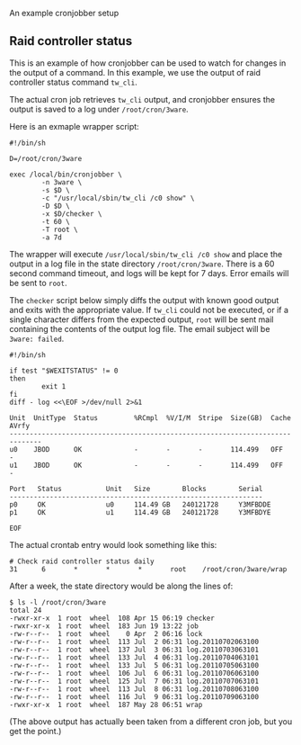 An example cronjobber setup

## Raid controller status

This is an example of how cronjobber can be used to watch for changes in the output of a command.
In this example, we use the output of raid controller status command `tw_cli`.

The actual cron job retrieves `tw_cli` output, and cronjobber ensures the output is saved to a log under `/root/cron/3ware`.

Here is an exmaple wrapper script:

```
#!/bin/sh

D=/root/cron/3ware

exec /local/bin/cronjobber \
        -n 3ware \
        -s $D \
        -c "/usr/local/sbin/tw_cli /c0 show" \
        -D $D \
        -x $D/checker \
        -t 60 \
        -T root \
        -a 7d
```

The wrapper will execute `/usr/local/sbin/tw_cli /c0 show` and place the output in a log file in the state directory `/root/cron/3ware`.
There is a 60 second command timeout, and logs will be kept for 7 days.
Error emails will be sent to `root`.

The `checker` script below simply diffs the output with known good output and exits with the appropriate value.
If `tw_cli` could not be executed, or if a single character differs from the expected output, `root` will be sent mail containing the contents of the output log file.
The email subject will be `3ware: failed`.

```
#!/bin/sh

if test "$WEXITSTATUS" != 0
then
        exit 1
fi
diff - log <<\EOF >/dev/null 2>&1

Unit  UnitType  Status         %RCmpl  %V/I/M  Stripe  Size(GB)  Cache  AVrfy
------------------------------------------------------------------------------
u0    JBOD      OK             -       -       -       114.499   OFF    -      
u1    JBOD      OK             -       -       -       114.499   OFF    -      

Port   Status           Unit   Size        Blocks        Serial
---------------------------------------------------------------
p0     OK               u0     114.49 GB   240121728     Y3MFBDDE            
p1     OK               u1     114.49 GB   240121728     Y3MFBDYE            

EOF
```

The actual crontab entry would look something like this:

```
# Check raid controller status daily
31      6       *       *       *       root    /root/cron/3ware/wrap
```

After a week, the state directory would be along the lines of:

```
$ ls -l /root/cron/3ware
total 24
-rwxr-xr-x  1 root  wheel  108 Apr 15 06:19 checker
-rwxr-xr-x  1 root  wheel  183 Jun 19 13:22 job
-rw-r--r--  1 root  wheel    0 Apr  2 06:16 lock
-rw-r--r--  1 root  wheel  113 Jul  2 06:31 log.20110702063100
-rw-r--r--  1 root  wheel  137 Jul  3 06:31 log.20110703063101
-rw-r--r--  1 root  wheel  133 Jul  4 06:31 log.20110704063101
-rw-r--r--  1 root  wheel  133 Jul  5 06:31 log.20110705063100
-rw-r--r--  1 root  wheel  106 Jul  6 06:31 log.20110706063100
-rw-r--r--  1 root  wheel  125 Jul  7 06:31 log.20110707063101
-rw-r--r--  1 root  wheel  113 Jul  8 06:31 log.20110708063100
-rw-r--r--  1 root  wheel  116 Jul  9 06:31 log.20110709063100
-rwxr-xr-x  1 root  wheel  187 May 28 06:51 wrap
```
(The above output has actually been taken from a different cron job, but you get the point.)
